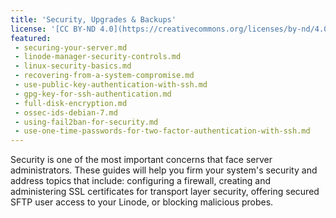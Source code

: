 ```yaml
---
title: 'Security, Upgrades & Backups'
license: '[CC BY-ND 4.0](https://creativecommons.org/licenses/by-nd/4.0)'
featured:
 - securing-your-server.md
 - linode-manager-security-controls.md
 - linux-security-basics.md
 - recovering-from-a-system-compromise.md
 - use-public-key-authentication-with-ssh.md
 - gpg-key-for-ssh-authentication.md
 - full-disk-encryption.md
 - ossec-ids-debian-7.md
 - using-fail2ban-for-security.md
 - use-one-time-passwords-for-two-factor-authentication-with-ssh.md
---
```


Security is one of the most important concerns that face server administrators. These guides will help you firm your system's security and address topics that include: configuring a firewall, creating and administering SSL certificates for transport layer security, offering secured SFTP user access to your Linode, or blocking malicious probes.
